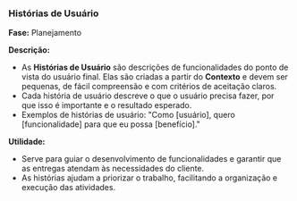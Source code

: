 ### **Histórias de Usuário**
  
**Fase:** Planejamento  
  
**Descrição:**  
- As **Histórias de Usuário** são descrições de funcionalidades do ponto de vista do usuário final. Elas são criadas a partir do **Contexto** e devem ser pequenas, de fácil compreensão e com critérios de aceitação claros.  
- Cada história de usuário descreve o que o usuário precisa fazer, por que isso é importante e o resultado esperado.  
- Exemplos de histórias de usuário: "Como [usuário], quero [funcionalidade] para que eu possa [benefício]."
  
**Utilidade:**  
- Serve para guiar o desenvolvimento de funcionalidades e garantir que as entregas atendam às necessidades do cliente.  
- As histórias ajudam a priorizar o trabalho, facilitando a organização e execução das atividades.
